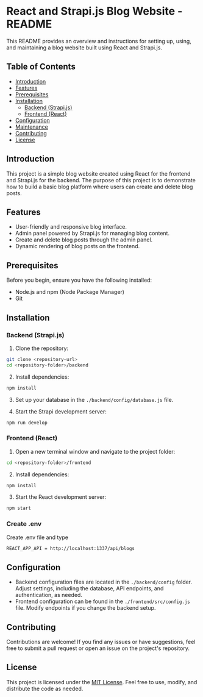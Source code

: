 # React and Strapi.js Blog Website - README

This README provides an overview and instructions for setting up, using, and maintaining a blog website built using React and Strapi.js.

## Table of Contents

- [Introduction](#introduction)
- [Features](#features)
- [Prerequisites](#prerequisites)
- [Installation](#installation)
  - [Backend (Strapi.js)](#backend-strapijs)
  - [Frontend (React)](#frontend-react)
- [Configuration](#configuration)
- [Maintenance](#maintenance)
- [Contributing](#contributing)
- [License](#license)

## Introduction

This project is a simple blog website created using React for the frontend and Strapi.js for the backend. The purpose of this project is to demonstrate how to build a basic blog platform where users can create and delete blog posts.

## Features

- User-friendly and responsive blog interface.
- Admin panel powered by Strapi.js for managing blog content.
- Create and delete blog posts through the admin panel.
- Dynamic rendering of blog posts on the frontend.

## Prerequisites

Before you begin, ensure you have the following installed:

- Node.js and npm (Node Package Manager)
- Git

## Installation

### Backend (Strapi.js)

1. Clone the repository:

```bash
git clone <repository-url>
cd <repository-folder>/backend
```

2. Install dependencies:

```bash
npm install
```

3. Set up your database in the `./backend/config/database.js` file.

4. Start the Strapi development server:

```bash
npm run develop
```

### Frontend (React)

1. Open a new terminal window and navigate to the project folder:

```bash
cd <repository-folder>/frontend
```

2. Install dependencies:

```bash
npm install
```

3. Start the React development server:

```bash
npm start
```
### Create .env 

Create .env file and type 
```bash
REACT_APP_API = http://localhost:1337/api/blogs
```

## Configuration

- Backend configuration files are located in the `./backend/config` folder. Adjust settings, including the database, API endpoints, and authentication, as needed.
- Frontend configuration can be found in the `./frontend/src/config.js` file. Modify endpoints if you change the backend setup.


## Contributing

Contributions are welcome! If you find any issues or have suggestions, feel free to submit a pull request or open an issue on the project's repository.

## License

This project is licensed under the [MIT License](LICENSE). Feel free to use, modify, and distribute the code as needed.
